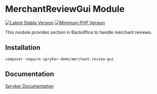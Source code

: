 # MerchantReviewGui Module
[![Latest Stable Version](https://poser.pugx.org/spryker-demo/merchant-review-gui/v/stable.svg)](https://packagist.org/packages/spryker-demo/merchant-review-gui)
[![Minimum PHP Version](https://img.shields.io/badge/php-%3E%3D%207.4-8892BF.svg)](https://php.net/)

This module provides section in Backoffice to handle merchant reviews.

## Installation

```
composer require spryker-demo/merchant-review-gui
```

## Documentation

[Spryker Documentation](https://academy.spryker.com/developing_with_spryker/module_guide/modules.html)
